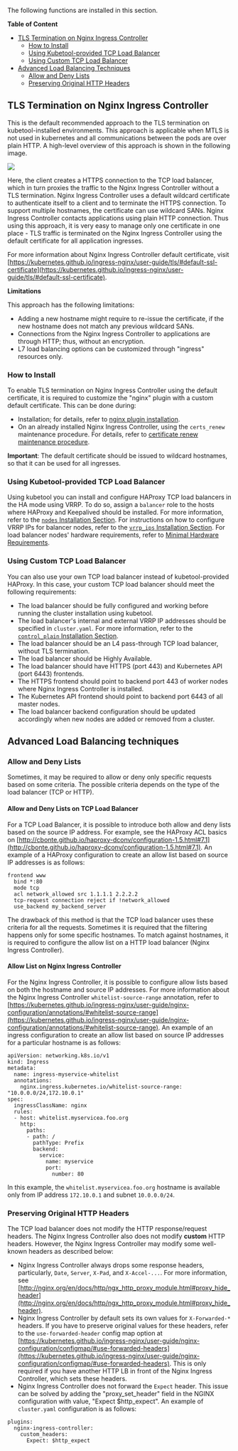 The following functions are installed in this section.  

**Table of Content**

- [TLS Termination on Nginx Ingress Controller](#tls-termination-on-nginx-ingress-controller)
  - [How to Install](#how-to-install)
  - [Using Kubetool-provided TCP Load Balancer](#using-kubetool-provided-tcp-load-balancer)
  - [Using Custom TCP Load Balancer](#using-custom-tcp-load-balancer)
- [Advanced Load Balancing Techniques](#advanced-load-balancing-techniques)
  - [Allow and Deny Lists](#allow-and-deny-lists)
  - [Preserving Original HTTP Headers](#preserving-original-http-headers)

## TLS Termination on Nginx Ingress Controller

This is the default recommended approach to the TLS termination on kubetool-installed environments. This approach is applicable when MTLS is not used in kubernetes and all communications between the pods are over plain HTTP.
A high-level overview of this approach is shown in the following image.

![](/documentation/images/tls-termination-nginx.png)

Here, the client creates a HTTPS connection to the TCP load balancer, which in turn proxies the traffic to the Nginx Ingress Controller without a TLS termination.
Nginx Ingress Controller uses a default wildcard certificate to authenticate itself to a client and to terminate the HTTPS connection.
To support multiple hostnames, the certificate can use wildcard SANs.
Nginx Ingress Controller contacts applications using plain HTTP connection.
Thus using this approach, it is very easy to manage only one certificate in one place - TLS traffic is terminated on the Nginx Ingress Controller using the default certificate for all application ingresses.

For more information about Nginx Ingress Controller default certificate, visit [https://kubernetes.github.io/ingress-nginx/user-guide/tls/#default-ssl-certificate](https://kubernetes.github.io/ingress-nginx/user-guide/tls/#default-ssl-certificate).

**Limitations**

This approach has the following limitations:

* Adding a new hostname might require to re-issue the certificate, if the new hostname does not match any previous wildcard SANs.
* Connections from the Nginx Ingress Controller to applications are through HTTP; thus, without an encryption.
* L7 load balancing options can be customized through "ingress" resources only.

### How to Install

To enable TLS termination on Nginx Ingress Controller using the default certificate, it is required to customize the "nginx" plugin with a custom default certificate.
This can be done during:

* Installation; for details, refer to [nginx plugin installation](/documentation/Installation.md#nginx-ingress-controller).
* On an already installed Nginx Ingress Controller, using the `certs_renew` maintenance procedure. For details, refer to [certificate renew maintenance procedure](/documentation/Maintenance.md#configuring-certificate-renew-procedure-for-nginx-ingress-controller).

**Important**: The default certificate should be issued to wildcard hostnames, so that it can be used for all ingresses.

### Using Kubetool-provided TCP Load Balancer

Using kubetool you can install and configure HAProxy TCP load balancers in the HA mode using VRRP.
To do so, assign a `balancer` role to the hosts where HAProxy and Keepalived should be installed.
For more information, refer to the [`nodes` Installation Section](/documentation/Installation.md#nodes).
For instructions on how to configure VRRP IPs for balancer nodes, refer to the [`vrrp_ips` Installation Section](/documentation/Installation.md#vrrp_ips).
For load balancer nodes' hardware requirements, refer to [Minimal Hardware Requirements](/documentation/Installation.md#minimal-hardware-requirements).

### Using Custom TCP Load Balancer

You can also use your own TCP load balancer instead of kubetool-provided HAProxy.
In this case, your custom TCP load balancer should meet the following requirements:

* The load balancer should be fully configured and working before running the cluster installation using kubetool.
* The load balancer's internal and external VRRP IP addresses should be specified in `cluster.yaml`. For more information, refer to the [`control_plain` Installation Section](/documentation/Installation.md#control_plain).
* The load balancer should be an L4 pass-through TCP load balancer, without TLS termination.
* The load balancer should be Highly Available.
* The load balancer should have HTTPS (port 443) and Kubernetes API (port 6443) frontends.
* The HTTPS frontend should point to backend port 443 of worker nodes where Nginx Ingress Controller is installed.
* The Kubernetes API frontend should point to backend port 6443 of all master nodes.
* The load balancer backend configuration should be updated accordingly when new nodes are added or removed from a cluster.

## Advanced Load Balancing techniques

### Allow and Deny Lists

Sometimes, it may be required to allow or deny only specific requests based on some criteria. 
The possible criteria depends on the type of the load balancer (TCP or HTTP).

#### Allow and Deny Lists on TCP Load Balancer

For a TCP Load Balancer, it is possible to introduce both allow and deny lists based on the source IP address.
For example, see the HAProxy ACL basics on [http://cbonte.github.io/haproxy-dconv/configuration-1.5.html#7.1](http://cbonte.github.io/haproxy-dconv/configuration-1.5.html#7.1).
An example of a HAProxy configuration to create an allow list based on source IP addresses is as follows:

```
frontend www
  bind *:80
  mode tcp
  acl network_allowed src 1.1.1.1 2.2.2.2
  tcp-request connection reject if !network_allowed
  use_backend my_backend_server
```

The drawback of this method is that the TCP load balancer uses these criteria for all the requests.
Sometimes it is required that the filtering happens only for some specific hostnames.
To match against hostnames, it is required to configure the allow list on a HTTP load balancer (Nginx Ingress Controller).

#### Allow List on Nginx Ingress Controller

For the Nginx Ingress Controller, it is possible to configure allow lists based on both the hostname and source IP addresses.
For more information about the Nginx Ingress Controller `whitelist-source-range` annotation, refer to [https://kubernetes.github.io/ingress-nginx/user-guide/nginx-configuration/annotations/#whitelist-source-range](https://kubernetes.github.io/ingress-nginx/user-guide/nginx-configuration/annotations/#whitelist-source-range).
An example of an ingress configuration to create an allow list based on source IP addresses for a particular hostname is as follows:

```
apiVersion: networking.k8s.io/v1
kind: Ingress
metadata:
  name: ingress-myservice-whitelist
  annotations:
    nginx.ingress.kubernetes.io/whitelist-source-range: "10.0.0.0/24,172.10.0.1"
spec:
  ingressClassName: nginx
  rules:
  - host: whitelist.myservicea.foo.org
    http:
      paths:
      - path: /
        pathType: Prefix
        backend:
          service:
            name: myservice
            port:
              number: 80
```

In this example, the `whitelist.myservicea.foo.org` hostname is available only from IP address `172.10.0.1` and subnet `10.0.0.0/24`.

### Preserving Original HTTP Headers

The TCP load balancer does not modify the HTTP response/request headers. 
The Nginx Ingress Controller also does not modify **custom** HTTP headers. 
However, the Nginx Ingress Controller may modify some well-known headers as described below:

* Nginx Ingress Controller always drops some response headers, 
particularly, `Date`, `Server`, `X-Pad`, and `X-Accel-...`. For more information, see [http://nginx.org/en/docs/http/ngx_http_proxy_module.html#proxy_hide_header](http://nginx.org/en/docs/http/ngx_http_proxy_module.html#proxy_hide_header).
* Nginx Ingress Controller by default sets its own values for `X-Forwarded-*` headers.
If you have to preserve original values for these headers, refer to the `use-forwarded-header` config map option at [https://kubernetes.github.io/ingress-nginx/user-guide/nginx-configuration/configmap/#use-forwarded-headers](https://kubernetes.github.io/ingress-nginx/user-guide/nginx-configuration/configmap/#use-forwarded-headers).
This is only required if you have another HTTP LB in front of the Nginx Ingress Controller, which sets these headers.
* Nginx Ingress Controller does not forward the `Expect` header. 
This issue can be solved by adding the "proxy_set_header" field in the NGINX configuration with value, "Expect $http_expect". An example of `cluster.yaml` configuration is as follows:

```
plugins:
  nginx-ingress-controller:
    custom_headers:
      Expect: $http_expect
```

